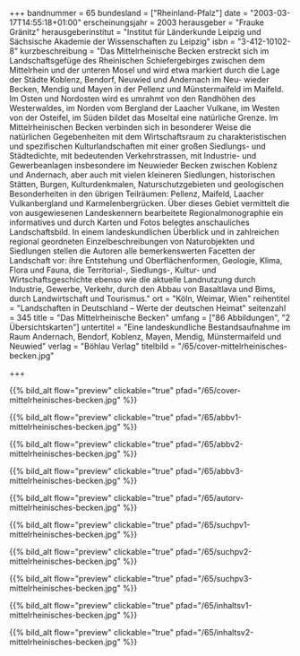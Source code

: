 +++
bandnummer = 65
bundesland = ["Rheinland-Pfalz"]
date = "2003-03-17T14:55:18+01:00"
erscheinungsjahr = 2003
herausgeber = "Frauke Gränitz"
herausgeberinstitut = "Institut für Länderkunde Leipzig und Sächsische Akademie der Wissenschaften zu Leipzig"
isbn = "3-412-10102-8"
kurzbeschreibung = "Das Mittelrheinische Becken erstreckt sich im Landschaftsgefüge des Rheinischen Schiefergebirges zwischen dem Mittelrhein und der unteren Mosel und wird etwa markiert durch die Lage der Städte Koblenz, Bendorf, Neuwied und Andernach im Neu- wieder Becken, Mendig und Mayen in der Pellenz und Münstermaifeld im Maifeld. Im Osten und Nordosten wird es umrahmt von den Randhöhen des Westerwaldes, im Norden vom Bergland der Laacher Vulkane, im Westen von der Osteifel, im Süden bildet das Moseltal eine natürliche Grenze. Im Mittelrheinischen Becken verbinden sich in besonderer Weise die natürlichen Gegebenheiten mit dem Wirtschaftsraum zu charakteristischen und spezifischen Kulturlandschaften mit einer großen Siedlungs- und Städtedichte, mit bedeutenden Verkehrstrassen, mit Industrie- und Gewerbeanlagen insbesondere im Neuwieder Becken zwischen Koblenz und Andernach, aber auch mit vielen kleineren Siedlungen, historischen Stätten, Burgen, Kulturdenkmalen, Naturschutzgebieten und geologischen Besonderheiten in den übrigen Teilräumen: Pellenz, Maifeld, Laacher Vulkanbergland und Karmelenbergrücken. Über dieses Gebiet vermittelt die von ausgewiesenen Landeskennern bearbeitete Regionalmonographie ein informatives und durch Karten und Fotos belegtes anschauliches Landschaftsbild. In einem landeskundlichen Überblick und in zahlreichen regional geordneten Einzelbeschreibungen von Naturobjekten und Siedlungen stellen die Autoren alle bemerkenswerten Facetten der Landschaft vor: ihre Entstehung und Oberflächenformen, Geologie, Klima, Flora und Fauna, die Territorial-, Siedlungs-, Kultur- und Wirtschaftsgeschichte ebenso wie die aktuelle Landnutzung durch Industrie, Gewerbe, Verkehr, durch den Abbau von Basaltlava und Bims, durch Landwirtschaft und Tourismus."
ort = "Köln, Weimar, Wien"
reihentitel = "Landschaften in Deutschland – Werte der deutschen Heimat"
seitenzahl = 345
title = "Das Mittelrheinische Becken"
umfang = ["86 Abbildungen", "2 Übersichtskarten"]
untertitel = "Eine landeskundliche Bestandsaufnahme im Raum Andernach, Bendorf, Koblenz, Mayen, Mendig, Münstermaifeld und Neuwied"
verlag = "Böhlau Verlag"
titelbild = "/65/cover-mittelrheinisches-becken.jpg" 

+++

{{% bild_alt flow="preview" clickable="true" pfad="/65/cover-mittelrheinisches-becken.jpg"   %}}

{{% bild_alt flow="preview" clickable="true" pfad="/65/abbv1-mittelrheinisches-becken.jpg"   %}}

{{% bild_alt flow="preview" clickable="true" pfad="/65/abbv2-mittelrheinisches-becken.jpg"   %}}

{{% bild_alt flow="preview" clickable="true" pfad="/65/abbv3-mittelrheinisches-becken.jpg"   %}}

{{% bild_alt flow="preview" clickable="true" pfad="/65/autorv-mittelrheinisches-becken.jpg"   %}}

{{% bild_alt flow="preview" clickable="true" pfad="/65/suchpv1-mittelrheinisches-becken.jpg"   %}}

{{% bild_alt flow="preview" clickable="true" pfad="/65/suchpv2-mittelrheinisches-becken.jpg"   %}}

{{% bild_alt flow="preview" clickable="true" pfad="/65/suchpv3-mittelrheinisches-becken.jpg"   %}}

{{% bild_alt flow="preview" clickable="true" pfad="/65/inhaltsv1-mittelrheinisches-becken.jpg"   %}}

{{% bild_alt flow="preview" clickable="true" pfad="/65/inhaltsv2-mittelrheinisches-becken.jpg"   %}}
